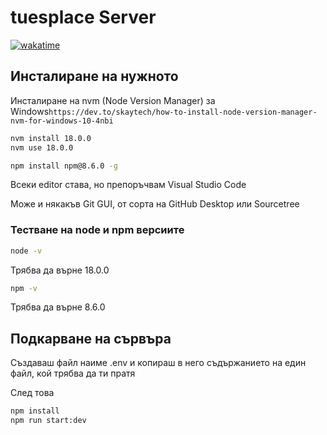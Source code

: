 # tuesplace Server

[![wakatime](https://wakatime.com/badge/github/tuesplace/tuesplace.svg)](https://wakatime.com/badge/github/tuesplace/tuesplace)

## Инсталиране на нужното

Инсталиране на nvm (Node Version Manager) за Windows`https://dev.to/skaytech/how-to-install-node-version-manager-nvm-for-windows-10-4nbi`

```bash
nvm install 18.0.0
nvm use 18.0.0
```

```bash
npm install npm@8.6.0 -g
```

Всеки editor става, но препоръчвам Visual Studio Code

Може и някакъв Git GUI, от сорта на GitHub Desktop или Sourcetree

### Тестване на node и npm версиите

```bash
node -v
```

Трябва да върне 18.0.0

```bash
npm -v
```

Трябва да върне 8.6.0

## Подкарване на сървъра

Създаваш файл наиме .env и копираш в него съдържанието на един файл, кой трябва да ти пратя

След това

```bash
npm install
npm run start:dev
```
